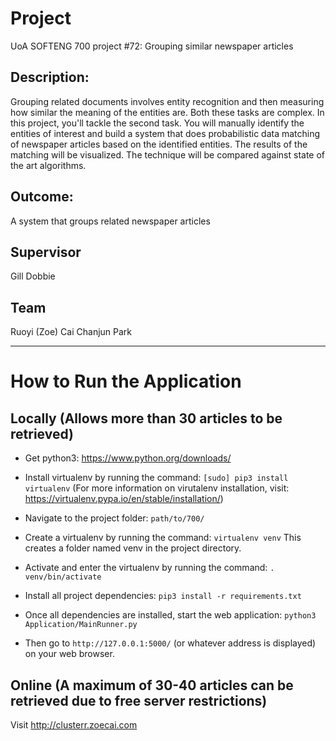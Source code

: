 # Project
UoA SOFTENG 700 project #72: Grouping similar newspaper articles

## Description:
Grouping related documents involves entity recognition and then measuring how similar the meaning of the entities are. Both these tasks are complex. In this project, you'll tackle the second task. You will manually identify the entities of interest and build a system that does probabilistic data matching of newspaper articles based on the identified entities. The results of the matching will be visualized. The technique will be compared against state of the art algorithms.

## Outcome:
A system that groups related newspaper articles

## Supervisor
Gill Dobbie

## Team
Ruoyi (Zoe) Cai
Chanjun Park

---

# How to Run the Application

## Locally (Allows more than 30 articles to be retrieved)
* Get python3: https://www.python.org/downloads/

* Install virtualenv by running the command:
`[sudo] pip3 install virtualenv`
(For more information on virutalenv installation, visit: https://virtualenv.pypa.io/en/stable/installation/)

* Navigate to the project folder: `path/to/700/`

* Create a virtualenv by running the command:
`virtualenv venv`
This creates a folder named venv in the project directory.

* Activate and enter the virtualenv by running the command:
`. venv/bin/activate`

* Install all project dependencies:
`pip3 install -r requirements.txt`

* Once all dependencies are installed, start the web application:
`python3 Application/MainRunner.py`

* Then go to `http://127.0.0.1:5000/` (or whatever address is displayed) on your web browser.


## Online (A maximum of 30-40 articles can be retrieved due to free server restrictions)
Visit http://clusterr.zoecai.com
